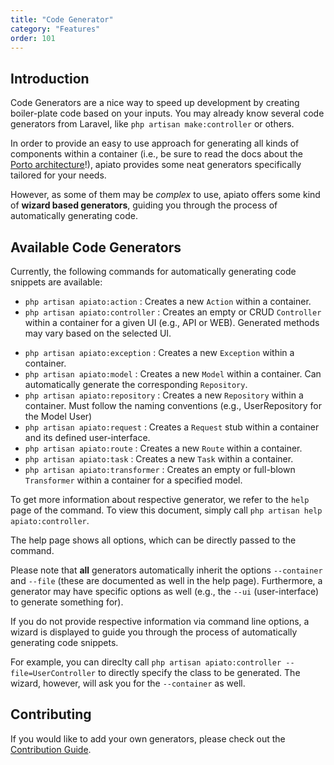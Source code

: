 ```yaml
---
title: "Code Generator"
category: "Features"
order: 101
---
```


## Introduction

Code Generators are a nice way to speed up development by creating boiler-plate code based on your inputs. You may 
already know several code generators from Laravel, like `php artisan make:controller` or others.

In order to provide an easy to use approach for generating all kinds of components within a container (i.e., be sure to 
read the docs about the [Porto architecture](http://apiato.io/B.general/porto-sap/)!), apiato provides some neat 
generators specifically tailored for your needs.

However, as some of them may be _complex_ to use, apiato offers some kind of **wizard based generators**, guiding you
through the process of automatically generating code.

## Available Code Generators

Currently, the following commands for automatically generating code snippets are available:

* `php artisan apiato:action` : Creates a new `Action` within a container.
* `php artisan apiato:controller` : Creates an empty or CRUD `Controller` within a container for a given UI (e.g., API or WEB). Generated methods may vary based on the selected UI.
<!--
* `php artisan apiato:event` : Creates a new `Event` within a container -- may also generate the corresponding `EventHandler`. Do not forget to register the `Event` and / or the `EventHandler`.
* `php artisan apiato:eventhandler` : Creates a new `EventHandler` within a container. Do not forget to register the `Event` and / or the `EventHandler`.
-->
* `php artisan apiato:exception` : Creates a new `Exception` within a container.
* `php artisan apiato:model` : Creates a new `Model` within a container. Can automatically generate the corresponding `Repository`.
* `php artisan apiato:repository` : Creates a new `Repository` within a container. Must follow the naming conventions (e.g., UserRepository for the Model User)
* `php artisan apiato:request` : Creates a `Request` stub within a container and its defined user-interface.
* `php artisan apiato:route` : Creates a new `Route` within a container.
* `php artisan apiato:task` : Creates a new `Task` within a container.
* `php artisan apiato:transformer` : Creates an empty or full-blown `Transformer` within a container for a specified model. 

To get more information about respective generator, we refer to the `help` page of the command. To view this document,
simply call `php artisan help apiato:controller`.

The help page shows all options, which can be directly passed to the command.

Please note that **all** generators automatically inherit the options `--container` and `--file` (these are documented
as well in the help page). Furthermore, a generator may have specific options as well (e.g., the `--ui` (user-interface) 
to generate something for).

If you do not provide respective information via command line options, a wizard is displayed to guide you through 
the process of automatically generating code snippets.

For example, you can direclty call `php artisan apiato:controller --file=UserController` to directly specify the class
to be generated. The wizard, however, will ask you for the `--container` as well.

## Contributing

If you would like to add your own generators, please check out the [Contribution Guide](http://apiato.io/B.general/contribution/).